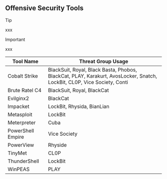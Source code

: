 ## Offensive Security Tools

> [!TIP]
> xxx

> [!IMPORTANT]
> xxx

| Tool Name | Threat Group Usage |
|---|---|
| Cobalt Strike | BlackSuit, Royal, Black Basta, Phobos, BlackCat, PLAY, Karakurt, AvosLocker, Snatch, LockBit, CL0P, Vice Society, Conti |
| Brute Ratel C4 | BlackSuit, Royal, BlackCat |
| Evilginx2 | BlackCat |
| Impacket | LockBit, Rhysida, BianLian |
| Metasploit | LockBit |
| Meterpreter | Cuba |
| PowerShell Empire | Vice Society |
| PowerView | Rhyside |
| TinyMet | CL0P |
| ThunderShell | LockBit |
| WinPEAS | PLAY |
